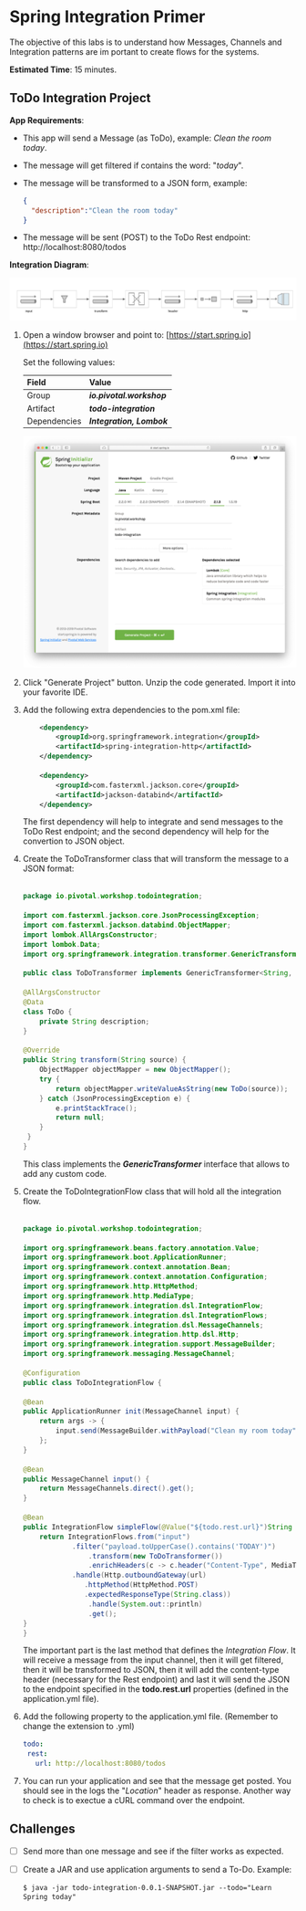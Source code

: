 # Spring Integration Primer

The objective of this labs is to understand how Messages, Channels and Integration patterns are im portant to create flows for the systems.

**Estimated Time**: 15 minutes.



## ToDo Integration Project

**App Requirements**:

- This app will send a Message (as ToDo), example: *Clean the room today*.

- The message will get filtered if contains the word: "*today*".

- The message will be transformed to a JSON form, example:

  ```json
  {
    "description":"Clean the room today"
  }
  ```

- The message will be sent (POST) to the ToDo Rest endpoint: http://localhost:8080/todos



**Integration Diagram**:

![Spring Integration Diagram](02-spring-integration-02.png)



1. Open a window browser and point to: [https://start.spring.io](https://start.spring.io)

    Set the following values:

    | Field        | Value                     |
    | ------------ | ------------------------- |
    | Group        | ***io.pivotal.workshop*** |
    | Artifact     | ***todo-integration***    |
    | Dependencies | ***Integration, Lombok*** |

    ![Spring Initializr](02-spring-integration-01.png)

2. Click "Generate Project" button. Unzip the code generated. Import it into your favorite IDE.
3. Add the following extra dependencies to the pom.xml file:

    ```xml
   		<dependency>
   			<groupId>org.springframework.integration</groupId>
   			<artifactId>spring-integration-http</artifactId>
   		</dependency>

   		<dependency>
   			<groupId>com.fasterxml.jackson.core</groupId>
   			<artifactId>jackson-databind</artifactId>
   		</dependency>
    ```

    The first dependency will help to integrate and send messages to the ToDo Rest endpoint; and the second dependency will help for the convertion to JSON object.

4. Create the ToDoTransformer class that will transform the message to a JSON format:
    ```java

    package io.pivotal.workshop.todointegration;

    import com.fasterxml.jackson.core.JsonProcessingException;
    import com.fasterxml.jackson.databind.ObjectMapper;
    import lombok.AllArgsConstructor;
    import lombok.Data;
    import org.springframework.integration.transformer.GenericTransformer;

    public class ToDoTransformer implements GenericTransformer<String, String> {

	@AllArgsConstructor
	@Data
	class ToDo {
		private String description;
	}

   	@Override
   	public String transform(String source) {
   		ObjectMapper objectMapper = new ObjectMapper();
   		try {
   			return objectMapper.writeValueAsString(new ToDo(source));
   		} catch (JsonProcessingException e) {
   			e.printStackTrace();
   			return null;
   		}
   	 }
    }
    ```

    This class implements the ***GenericTransformer*** interface that allows to add any custom code.

5. Create the ToDoIntegrationFlow class that will hold all the integration flow.

    ```java

    package io.pivotal.workshop.todointegration;

   import org.springframework.beans.factory.annotation.Value;
   import org.springframework.boot.ApplicationRunner;
   import org.springframework.context.annotation.Bean;
   import org.springframework.context.annotation.Configuration;
   import org.springframework.http.HttpMethod;
   import org.springframework.http.MediaType;
   import org.springframework.integration.dsl.IntegrationFlow;
   import org.springframework.integration.dsl.IntegrationFlows;
   import org.springframework.integration.dsl.MessageChannels;
   import org.springframework.integration.http.dsl.Http;
   import org.springframework.integration.support.MessageBuilder;
   import org.springframework.messaging.MessageChannel;

   @Configuration
   public class ToDoIntegrationFlow {

   	@Bean
   	public ApplicationRunner init(MessageChannel input) {
   		return args -> {
   			input.send(MessageBuilder.withPayload("Clean my room today").build());
   		};
   	}

   	@Bean
   	public MessageChannel input() {
   		return MessageChannels.direct().get();
   	}

   	@Bean
   	public IntegrationFlow simpleFlow(@Value("${todo.rest.url}")String url) {
   		return IntegrationFlows.from("input")
   		        .filter("payload.toUpperCase().contains('TODAY')")
   	    			.transform(new ToDoTransformer())
   	    			.enrichHeaders(c -> c.header("Content-Type", MediaType.APPLICATION_JSON))
   	    	    .handle(Http.outboundGateway(url)
                   .httpMethod(HttpMethod.POST)
                   .expectedResponseType(String.class))
   	    			.handle(System.out::println)
   	    			.get();
   	}
   }

    ```

    The important part is the last method that defines the *Integration Flow*. It will receive a message from the input channel, then it will get filtered, then it will be transformed to JSON, then it will add the content-type header (necessary for the Rest endpoint) and last it will send the JSON to the endpoint specified in the **todo.rest.url** properties (defined in the application.yml file).

4. Add the following property to the application.yml file. (Remember to change the extension to .yml)

    ```yaml
   todo:
     rest:
       url: http://localhost:8080/todos
    ```

5. You can run your application and see that the message get posted. You should see in the logs the "*Location*" header as response. Another way to check is to exectue a cURL command over the endpoint.



## Challenges

- [ ] Send more than one message and see if the filter works as expected.

- [ ] Create a JAR and use application arguments to send a To-Do. Example:
   ```shell
   $ java -jar todo-integration-0.0.1-SNAPSHOT.jar --todo="Learn Spring today"
   ```

